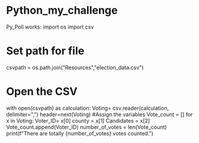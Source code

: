 # Python_my_challenge
Py_Poll works:
import os
import csv

# Set path for file
csvpath = os.path.join("Resources","election_data.csv")

# Open the CSV
with open(csvpath) as calculation:
    Voting= csv.reader(calculation, delimiter=",")
    header=next(Voting)
    #Assign the variables
    Vote_count = []
    for x in Voting:
        Voter_ID= x[0]
        county = x[1]
        Candidates = x[2]
        Vote_count.append(Voter_ID)
    number_of_votes = len(Vote_count)
    print(f"There are totally {number_of_votes} votes counted.")
    
  

